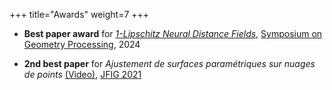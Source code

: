 +++
title="Awards"
weight=7
+++

- **Best paper award** for [_1-Lipschitz Neural Distance Fields_](/publications/onelipsdf), [Symposium on Geometry Processing](https://sgp2024.github.io/awards/), 2024

- **2nd best paper** for _Ajustement de surfaces paramétriques sur nuages de points_ [(Video)](https://www.youtube.com/watch?v=XBqRO-0Fo4I&t=674s), [JFIG 2021](https://jfig2020.sciencesconf.org/)
